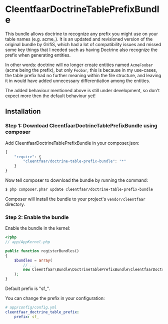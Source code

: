 CleentfaarDoctrineTablePrefixBundle
===================================

This bundle allows doctrine to recognize any prefix you might use on your table names (e.g. acme_).
It is an updated and revisioned version of the original bundle by GrifiS, which had a lot of compatibility issues and
missed some key things that I needed such as having Doctrine also recognize the prefix when generating entities.

In other words: doctrine will no longer create entities named ``AcmeFoobar`` (acme being the prefix), but only ``Foobar``,
this is because in my use-cases, the table prefix had no further meaning within the file structure, and leaving it in
would have added unnecessary differentiation among the entities.

The added behaviour mentioned above is still under development, so don't expect more then the default behaviour yet!

## Installation

### Step 1: Download CleentfaarDoctrineTablePrefixBundle using composer

Add CleentfaarDoctrineTablePrefixBundle in your composer.json:

``` js
{
    "require": {
        "cleentfaar/doctrine-table-prefix-bundle": "*"
    }
}
```

Now tell composer to download the bundle by running the command:

``` bash
$ php composer.phar update cleentfaar/doctrine-table-prefix-bundle
```
Composer will install the bundle to your project's `vendor/cleentfaar` directory.

### Step 2: Enable the bundle

Enable the bundle in the kernel:

``` php
<?php
// app/AppKernel.php

public function registerBundles()
{
    $bundles = array(
        // ...
        new Cleentfaar\Bundle\DoctrineTablePrefixBundle\CleentfaarDoctrineTablePrefixBundle(),
    );
}
```

Default prefix is "sf_".

You can change the prefix in your configuration:

``` yaml
# app/config/config.yml
cleentfaar_doctrine_table_prefix:
    prefix: sf_
```